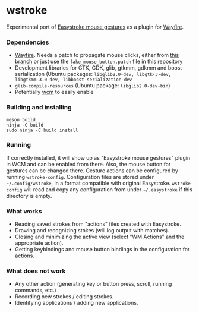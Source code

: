 # wstroke

Experimental port of [Easystroke mouse gestures](https://github.com/thjaeger/easystroke) as a plugin for [Wayfire](https://github.com/WayfireWM/wayfire).

### Dependencies

 - [Wayfire](https://github.com/WayfireWM/wayfire). Needs a patch to propagate mouse clicks, either from [this branch](https://github.com/dkondor/wayfire/tree/fake_mouse_button) or just use the `fake_mouse_button.patch` file in this repository
 - Development libraries for GTK, GDK, glib, gtkmm, gdkmm and boost-serialization (Ubuntu packages: `libglib2.0-dev, libgtk-3-dev, libgtkmm-3.0-dev, libboost-serialization-dev`
 - `glib-compile-resources` (Ubuntu package: `libglib2.0-dev-bin`)
 - Potentially [wcm](https://github.com/WayfireWM/wcm) to easily enable

### Building and installing

```
meson build
ninja -C build
sudo ninja -C build install
```

### Running

If correctly installed, it will show up as "Easystroke mouse gestures" plugin in WCM and can be enabled from there. Also, the mouse button for gestures can be changed there. Gesture actions can be configured by running `wstroke-config`. Configuration files are stored under `~/.config/wstroke`, in a format compatible with original Easystroke. `wstroke-config` will read and copy any configuration from under `~/.easystroke` if this directory is empty.


### What works

 - Reading saved strokes from "actions" files created with Easystroke.
 - Drawing and recognizing stokes (will log output with matches).
 - Closing and minimizing the active view (select "WM Actions" and the appropriate action).
 - Getting keybindings and mouse button bindings in the configuration for actions.
 
### What does not work

 - Any other action (generating key or button press, scroll, running commands, etc.)
 - Recording new strokes / editing strokes.
 - Identifying applications / adding new applications.
